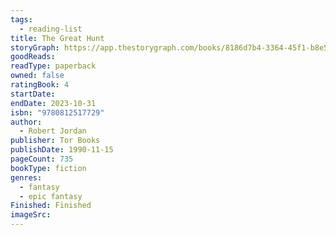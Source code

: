```yaml
---
tags:
  - reading-list
title: The Great Hunt
storyGraph: https://app.thestorygraph.com/books/8186d7b4-3364-45f1-b8e5-9327ee9d1898
goodReads:
readType: paperback
owned: false
ratingBook: 4
startDate:
endDate: 2023-10-31
isbn: "9780812517729"
author:
  - Robert Jordan
publisher: Tor Books
publishDate: 1990-11-15
pageCount: 735
bookType: fiction
genres:
  - fantasy
  - epic fantasy
Finished: Finished
imageSrc:
---
```

